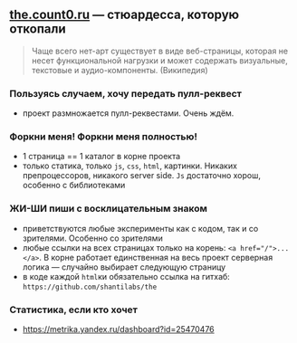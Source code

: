 ## <a href="http://the.count0.ru">the.count0.ru</a> — стюардесса, которую откопали

> Чаще всего нет-арт существует в виде веб-страницы, которая не несет функциональной нагрузки и может содержать визуальные, текстовые и аудио-компоненты. (Википедия)

### Пользуясь случаем, хочу передать пулл-реквест
 * проект размножается пулл-реквестами. Очень ждём.
 
### Форкни меня! Форкни меня полностью!
 * 1 страница == 1 каталог в корне проекта
 * только статика, только `js`, `css`, `html`, картинки. Никаких препроцессоров, никакого server side. `Js` достаточно хорош, особенно с библиотеками

### ЖИ-ШИ пиши с восклицательным знаком
 * приветствуются любые эксперименты как с кодом, так и со зрителями. Особенно со зрителями 
 * любые ссылки на всех страницах только на корень: `<a href="/">...</a>`. В корне работает единственная на весь проект серверная логика — случайно выбирает следующую страницу
 * в коде каждой `html`ки обязательно ссылка на гитхаб: `https://github.com/shantilabs/the`

### Статистика, если кто хочет
 * https://metrika.yandex.ru/dashboard?id=25470476
 